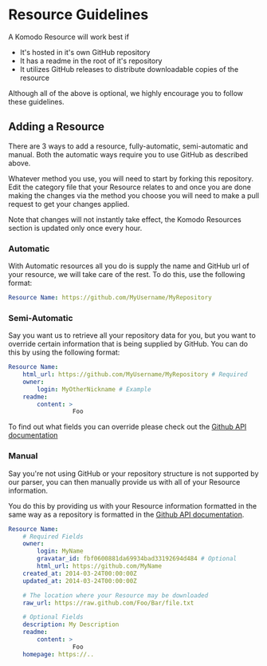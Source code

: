 # Resource Guidelines

A Komodo Resource will work best if

 * It's hosted in it's own GitHub repository
 * It has a readme in the root of it's repository
 * It utilizes GitHub releases to distribute downloadable copies of the resource

Although all of the above is optional, we highly encourage you to follow these
guidelines.

## Adding a Resource

There are 3 ways to add a resource, fully-automatic, semi-automatic and manual.
Both the automatic ways require you to use GitHub as described above.

Whatever method you use, you will need to start by forking this repository.
Edit the category file that your Resource relates to and once you are done
making the changes via the method you choose you will need to make a pull
request to get your changes applied.

Note that changes will not instantly take effect, the Komodo Resources section
is updated only once every hour.

### Automatic

With Automatic resources all you do is supply the name and GitHub url of your
resource, we will take care of the rest. To do this, use the following format:

```yaml
Resource Name: https://github.com/MyUsername/MyRepository
```

### Semi-Automatic

Say you want us to retrieve all your repository data for you, but you want to
override certain information that is being supplied by GitHub. You can do this
by using the following format:

```yaml
Resource Name:
    html_url: https://github.com/MyUsername/MyRepository # Required
    owner: 
        login: MyOtherNickname # Example
    readme: 
        content: >
                  Foo
```

To find out what fields you can override please check out the
[Github API documentation](https://developer.github.com/v3/repos/#get)

### Manual

Say you're not using GitHub or your repository structure is not supported by
our parser, you can then manually provide us with all of your Resource information.

You do this by providing us with your Resource information formatted in the same
way as a repository is formatted in the [Github API documentation](https://developer.github.com/v3/repos/#get).

```yaml
Resource Name:
    # Required Fields
    owner:
        login: MyName
        gravatar_id: fbf0600881da69934bad33192694d484 # Optional
        html_url: https://github.com/MyName
    created_at: 2014-03-24T00:00:00Z
    updated_at: 2014-03-24T00:00:00Z

    # The location where your Resource may be downloaded
    raw_url: https://raw.github.com/Foo/Bar/file.txt

    # Optional Fields
    description: My Description
    readme: 
        content: >
                  Foo
    homepage: https://..
```
